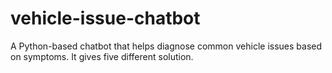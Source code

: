 # vehicle-issue-chatbot
A Python-based chatbot that helps diagnose common vehicle issues based on symptoms. It gives five different solution.
